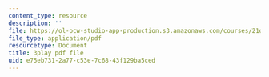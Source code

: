 ```yaml
---
content_type: resource
description: ''
file: https://ol-ocw-studio-app-production.s3.amazonaws.com/courses/21g-101-chinese-i-regular-fall-2014/e75eb7312a77c53e7c6843f129ba5ced_jBNVKat3GoQ.pdf
file_type: application/pdf
resourcetype: Document
title: 3play pdf file
uid: e75eb731-2a77-c53e-7c68-43f129ba5ced
---
```

